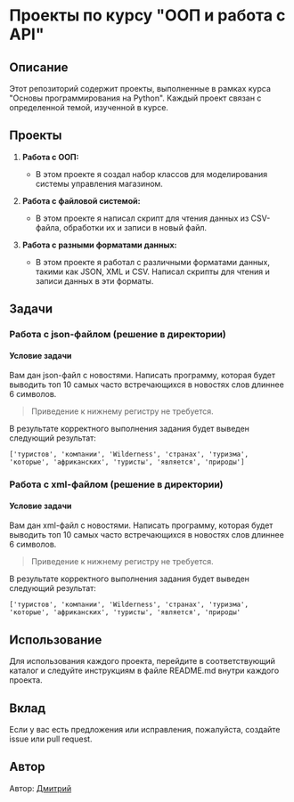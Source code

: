 # Проекты по курсу "ООП и работа с API"

## Описание

Этот репозиторий содержит проекты, выполненные в рамках курса "Основы программирования на Python". Каждый проект связан с определенной темой, изученной в курсе.

## Проекты

1. **Работа с ООП:**
    - В этом проекте я создал набор классов для моделирования системы управления магазином.

2. **Работа с файловой системой:**
    - В этом проекте я написал скрипт для чтения данных из CSV-файла, обработки их и записи в новый файл.

3. **Работа с разными форматами данных:**
    - В этом проекте я работал с различными форматами данных, такими как JSON, XML и CSV. Написал скрипты для чтения и записи данных в эти форматы.

## Задачи

### Работа с json-файлом (решение в директории)

#### **Условие задачи**

Вам дан json-файл с новостями. Написать программу, которая будет выводить топ 10 самых часто встречающихся в новостях слов длиннее 6 символов.

> Приведение к нижнему регистру не требуется.
> 

В результате корректного выполнения задания будет выведен следующий результат:

```
['туристов', 'компании', 'Wilderness', 'странах', 'туризма', 'которые', 'африканских', 'туристы', 'является', 'природы']
```

### Работа с xml-файлом (решение в директории)

#### **Условие задачи**

Вам дан xml-файл с новостями. Написать программу, которая будет выводить топ 10 самых часто встречающихся в новостях слов длиннее 6 символов.

> Приведение к нижнему регистру не требуется.
> 

В результате корректного выполнения задания будет выведен следующий результат:

```
['туристов', 'компании', 'Wilderness', 'странах', 'туризма', 'которые', 'африканских', 'туристы', 'является', 'природы'
```

## Использование

Для использования каждого проекта, перейдите в соответствующий каталог и следуйте инструкциям в файле README.md внутри каждого проекта.

## Вклад

Если у вас есть предложения или исправления, пожалуйста, создайте issue или pull request.

## Автор

Автор: [Дмитрий](https://github.com/dm-morozov)
